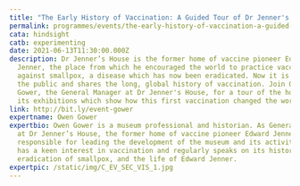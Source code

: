 ```yaml
---
title: "The Early History of Vaccination: A Guided Tour of Dr Jenner's House"
permalink: programmes/events/the-early-history-of-vaccination-a-guided-tour-of-dr-jenner-house/
cata: hindsight
catb: experimenting
date: 2021-06-13T11:30:00.000Z
description: Dr Jenner’s House is the former home of vaccine pioneer Edward
  Jenner, the place from which he encouraged the world to practice vaccination
  against smallpox, a disease which has now been eradicated. Now it is open to
  the public and shares the long, global history of vaccination. Join Owen
  Gower, the General Manager at Dr Jenner's House, for a tour of the house and
  its exhibitions which show how this first vaccination changed the world.
link: http://bit.ly/event-gower
expertname: Owen Gower
expertbio: Owen Gower is a museum professional and historian. As General Manager
  at Dr Jenner’s House, the former home of vaccine pioneer Edward Jenner, he is
  responsible for leading the development of the museum and its activities. He
  has a keen interest in vaccination and regularly speaks on its history, the
  eradication of smallpox, and the life of Edward Jenner.
expertpic: /static/img/C_EV_SEC_VIS_1.jpg
---
```

